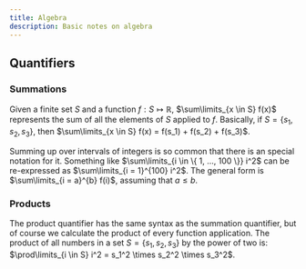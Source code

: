 ```yaml
---
title: Algebra
description: Basic notes on algebra
---
```


Quantifiers
-----------

### Summations

Given a finite set $S$ and a function $f : S \mapsto \mathbb{R}$,
$\sum\limits_{x \in S} f(x)$ represents the sum of all the elements of
$S$ applied to $f$. Basically, if $S = \{ s_1, s_2, s_3 \}$, then
$\sum\limits_{x \in S} f(x) = f(s_1) + f(s_2) + f(s_3)$.

Summing up over intervals of integers is so common that there is an special
notation for it. Something like $\sum\limits_{i \in \{ 1, ..., 100 \}}
i^2$ can be re-expressed as $\sum\limits_{i = 1}^{100} i^2$. The general
form is $\sum\limits_{i = a}^{b} f(i)$, assuming that $a \leq b$.

### Products

The product quantifier has the same syntax as the summation quantifier, but of
course we calculate the product of every function application. The product of
all numbers in a set $S = \{ s_1, s_2, s_3 \}$ by the power of two is:
$\prod\limits_{i \in S} i^2 = s_1^2 \times s_2^2 \times s_3^2$.
